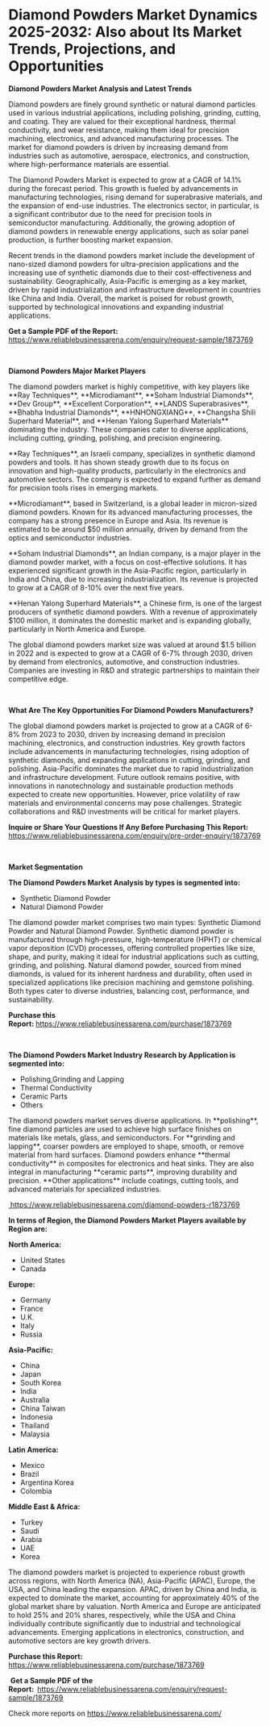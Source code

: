 <p><h1>Diamond Powders Market Dynamics 2025-2032: Also about Its Market Trends, Projections, and Opportunities</h1></p><p><strong>Diamond Powders Market Analysis and Latest Trends</strong></p>
<p><p>Diamond powders are finely ground synthetic or natural diamond particles used in various industrial applications, including polishing, grinding, cutting, and coating. They are valued for their exceptional hardness, thermal conductivity, and wear resistance, making them ideal for precision machining, electronics, and advanced manufacturing processes. The market for diamond powders is driven by increasing demand from industries such as automotive, aerospace, electronics, and construction, where high-performance materials are essential.</p><p>The Diamond Powders Market is expected to grow at a CAGR of 14.1% during the forecast period. This growth is fueled by advancements in manufacturing technologies, rising demand for superabrasive materials, and the expansion of end-use industries. The electronics sector, in particular, is a significant contributor due to the need for precision tools in semiconductor manufacturing. Additionally, the growing adoption of diamond powders in renewable energy applications, such as solar panel production, is further boosting market expansion.</p><p>Recent trends in the diamond powders market include the development of nano-sized diamond powders for ultra-precision applications and the increasing use of synthetic diamonds due to their cost-effectiveness and sustainability. Geographically, Asia-Pacific is emerging as a key market, driven by rapid industrialization and infrastructure development in countries like China and India. Overall, the market is poised for robust growth, supported by technological innovations and expanding industrial applications.</p></p>
<p><strong>Get a Sample PDF of the Report:&nbsp;</strong> <a href="https://www.reliablebusinessarena.com/enquiry/request-sample/1873769?utm_campaign=2097&utm_medium=2&utm_source=Github&utm_content=ia&utm_term=25012025&utm_id=diamond-powders">https://www.reliablebusinessarena.com/enquiry/request-sample/1873769</a></p>
<p>&nbsp;</p>
<p><strong>Diamond Powders Major Market Players</strong></p>
<p><p>The diamond powders market is highly competitive, with key players like **Ray Techniques**, **Microdiamant**, **Soham Industrial Diamonds**, **Dev Group**, **Excellent Corporation**, **LANDS Superabrasives**, **Bhabha Industrial Diamonds**, **HNHONGXIANG**, **Changsha Shili Superhard Material**, and **Henan Yalong Superhard Materials** dominating the industry. These companies cater to diverse applications, including cutting, grinding, polishing, and precision engineering.</p><p>**Ray Techniques**, an Israeli company, specializes in synthetic diamond powders and tools. It has shown steady growth due to its focus on innovation and high-quality products, particularly in the electronics and automotive sectors. The company is expected to expand further as demand for precision tools rises in emerging markets.</p><p>**Microdiamant**, based in Switzerland, is a global leader in micron-sized diamond powders. Known for its advanced manufacturing processes, the company has a strong presence in Europe and Asia. Its revenue is estimated to be around $50 million annually, driven by demand from the optics and semiconductor industries.</p><p>**Soham Industrial Diamonds**, an Indian company, is a major player in the diamond powder market, with a focus on cost-effective solutions. It has experienced significant growth in the Asia-Pacific region, particularly in India and China, due to increasing industrialization. Its revenue is projected to grow at a CAGR of 8-10% over the next five years.</p><p>**Henan Yalong Superhard Materials**, a Chinese firm, is one of the largest producers of synthetic diamond powders. With a revenue of approximately $100 million, it dominates the domestic market and is expanding globally, particularly in North America and Europe.</p><p>The global diamond powders market size was valued at around $1.5 billion in 2022 and is expected to grow at a CAGR of 6-7% through 2030, driven by demand from electronics, automotive, and construction industries. Companies are investing in R&D and strategic partnerships to maintain their competitive edge.</p></p>
<p>&nbsp;</p>
<p><strong>What Are The Key Opportunities For Diamond Powders Manufacturers?</strong></p>
<p><p>The global diamond powders market is projected to grow at a CAGR of 6-8% from 2023 to 2030, driven by increasing demand in precision machining, electronics, and construction industries. Key growth factors include advancements in manufacturing technologies, rising adoption of synthetic diamonds, and expanding applications in cutting, grinding, and polishing. Asia-Pacific dominates the market due to rapid industrialization and infrastructure development. Future outlook remains positive, with innovations in nanotechnology and sustainable production methods expected to create new opportunities. However, price volatility of raw materials and environmental concerns may pose challenges. Strategic collaborations and R&D investments will be critical for market players.</p></p>
<p><strong>Inquire or Share Your Questions If Any Before Purchasing This Report:</strong> <a href="https://www.reliablebusinessarena.com/enquiry/pre-order-enquiry/1873769?utm_campaign=2097&utm_medium=2&utm_source=Github&utm_content=ia&utm_term=25012025&utm_id=diamond-powders">https://www.reliablebusinessarena.com/enquiry/pre-order-enquiry/1873769</a></p>
<p>&nbsp;</p>
<p><strong>Market Segmentation</strong></p>
<p><strong>The Diamond Powders Market Analysis by types is segmented into:</strong></p>
<p><ul><li>Synthetic Diamond Powder</li><li>Natural Diamond Powder</li></ul></p>
<p><p>The diamond powder market comprises two main types: Synthetic Diamond Powder and Natural Diamond Powder. Synthetic diamond powder is manufactured through high-pressure, high-temperature (HPHT) or chemical vapor deposition (CVD) processes, offering controlled properties like size, shape, and purity, making it ideal for industrial applications such as cutting, grinding, and polishing. Natural diamond powder, sourced from mined diamonds, is valued for its inherent hardness and durability, often used in specialized applications like precision machining and gemstone polishing. Both types cater to diverse industries, balancing cost, performance, and sustainability.</p></p>
<p><strong>Purchase this Report:&nbsp;</strong><a href="https://www.reliablebusinessarena.com/purchase/1873769?utm_campaign=2097&utm_medium=2&utm_source=Github&utm_content=ia&utm_term=25012025&utm_id=diamond-powders">https://www.reliablebusinessarena.com/purchase/1873769</a></p>
<p>&nbsp;</p>
<p><strong>The Diamond Powders Market Industry Research by Application is segmented into:</strong></p>
<p><ul><li>Polishing,Grinding and Lapping</li><li>Thermal Conductivity</li><li>Ceramic Parts</li><li>Others</li></ul></p>
<p><p>The diamond powders market serves diverse applications. In **polishing**, fine diamond particles are used to achieve high surface finishes on materials like metals, glass, and semiconductors. For **grinding and lapping**, coarser powders are employed to shape, smooth, or remove material from hard surfaces. Diamond powders enhance **thermal conductivity** in composites for electronics and heat sinks. They are also integral in manufacturing **ceramic parts**, improving durability and precision. **Other applications** include coatings, cutting tools, and advanced materials for specialized industries.</p></p>
<p><a href="https://www.reliablebusinessarena.com/diamond-powders-r1873769?utm_campaign=2097&utm_medium=2&utm_source=Github&utm_content=ia&utm_term=25012025&utm_id=diamond-powders">&nbsp;https://www.reliablebusinessarena.com/diamond-powders-r1873769</a></p>
<p><strong>In terms of Region, the Diamond Powders Market Players available by Region are:</strong></p>
<p>
    <p> <strong> North America: </strong>
        <ul>
            <li>United States</li>
            <li>Canada</li>
        </ul>
        </p> 
    <p> <strong> Europe: </strong>
        <ul>
            <li>Germany</li>
            <li>France</li>
            <li>U.K.</li>
            <li>Italy</li>
            <li>Russia</li>
        </ul>
        </p> 
    <p> <strong> Asia-Pacific: </strong>
        <ul>
            <li>China</li>
            <li>Japan</li>
            <li>South Korea</li>
            <li>India</li>
            <li>Australia</li>
            <li>China Taiwan</li>
            <li>Indonesia</li>
            <li>Thailand</li>
            <li>Malaysia</li>
        </ul>
        </p> 
    <p> <strong> Latin America: </strong>
        <ul>
            <li>Mexico</li>
            <li>Brazil</li>
            <li>Argentina Korea</li>
            <li>Colombia</li>
        </ul>
        </p> 
    <p> <strong> Middle East & Africa: </strong>
        <ul>
            <li>Turkey</li>
            <li>Saudi</li>
            <li>Arabia</li>
            <li>UAE</li>
            <li>Korea</li>
        </ul>
    </p>
    </p>
<p><p>The diamond powders market is projected to experience robust growth across regions, with North America (NA), Asia-Pacific (APAC), Europe, the USA, and China leading the expansion. APAC, driven by China and India, is expected to dominate the market, accounting for approximately 40% of the global market share by valuation. North America and Europe are anticipated to hold 25% and 20% shares, respectively, while the USA and China individually contribute significantly due to industrial and technological advancements. Emerging applications in electronics, construction, and automotive sectors are key growth drivers.</p></p>
<p><strong>Purchase this Report: </strong><a href="https://www.reliablebusinessarena.com/purchase/1873769?utm_campaign=2097&utm_medium=2&utm_source=Github&utm_content=ia&utm_term=25012025&utm_id=diamond-powders">https://www.reliablebusinessarena.com/purchase/1873769</a></p>
<p>&nbsp;<strong>Get a Sample PDF of the Report:&nbsp;&nbsp;</strong><a href="https://www.reliablebusinessarena.com/enquiry/request-sample/1873769?utm_campaign=2097&utm_medium=2&utm_source=Github&utm_content=ia&utm_term=25012025&utm_id=diamond-powders">https://www.reliablebusinessarena.com/enquiry/request-sample/1873769</a></p>
<p><strong></strong></p>
<p>Check more reports on <a href="https://www.reliablebusinessarena.com/?utm_campaign=2097&utm_medium=2&utm_source=Github&utm_content=ia&utm_term=25012025&utm_id=diamond-powders">https://www.reliablebusinessarena.com/</a></p>